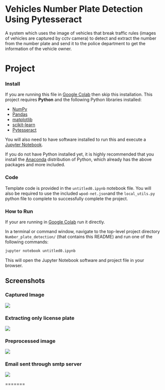 # Vehicles Number Plate Detection Using Pytesseract
A system which uses the image of vehicles that break traffic rules (images of vehicles are captured by cctv camera) to detect and extract the number from the number plate and send it to the police department to get the information of the vehicle owner.
# Project 
### Install
If you are running this file in [Google Colab](https://colab.research.google.com/notebooks/intro.ipynb?utm_source=scs-index) then skip this installation. 
This project requires **Python** and the following Python libraries installed:

- [NumPy](http://www.numpy.org/)
- [Pandas](http://pandas.pydata.org/)
- [matplotlib](http://matplotlib.org/)
- [scikit-learn](http://scikit-learn.org/stable/)
- [Pytesseract]()

You will also need to have software installed to run this and execute a [Jupyter Notebook](http://jupyter.org/install.html).

If you do not have Python installed yet, it is highly recommended that you install the [Anaconda](https://www.anaconda.com/download/) distribution of Python, which already has the above packages and more included. 

### Code

Template code is provided in the `untitled0.ipynb` notebook file. You will also be required to use the included `wpod-net.json`and the `local_utils.py` python file to complete to successfully complete the project. 

### How to Run
If your are running in [Google Colab](https://colab.research.google.com/notebooks/intro.ipynb?utm_source=scs-index) run it directly.

In a terminal or command window, navigate to the top-level project directory `Number_plate_detection/` (that contains this README) and run one of the following commands:

```bash
jupyter notebook untitled0.ipynb
```
This will open the Jupyter Notebook software and project file in your browser.
## Screenshots

### Captured Image
![](https://github.com/nagendram399/Number_plate_detection/blob/main/Images/india_car_plate.jpg)

### Extracting only license plate
![](https://github.com/nagendram399/Number_plate_detection/blob/main/Images/Licenseplate.jpg)
### Preprocessed image
![](https://github.com/nagendram399/Number_plate_detection/blob/main/Images/preprocessedimage.jpg)
### Email sent through smtp server
![](https://github.com/nagendram399/Number_plate_detection/blob/main/Images/Emailscreenshot.png)

=======

